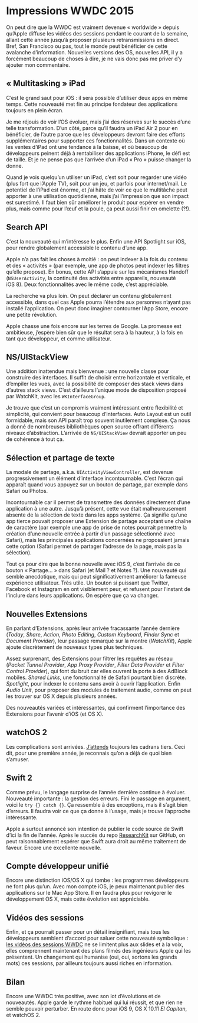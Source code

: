 # Impressions WWDC 2015

On peut dire que la WWDC est vraiment devenue « worldwide » depuis qu’Apple diffuse les vidéos des sessions pendant le courant de la semaine, allant cette année jusqu’à proposer plusieurs retransmissions en direct. Bref, San Francisco ou pas, tout le monde peut bénéficier de cette avalanche d’information. Nouvelles versions des OS, nouvelles API, il y a forcément beaucoup de choses à dire, je ne vais donc pas me priver d’y ajouter mon commentaire.


## « Multitasking » iPad

C’est le grand saut pour iOS : il sera possible d’utiliser deux apps en même temps. Cette nouveauté met fin au principe fondateur des applications toujours en plein écran. 

Je me réjouis de voir l’OS évoluer, mais j’ai des réserves sur le succès d’une telle transformation. D’un côté, parce qu’il faudra un iPad Air 2 pour en bénéficier, de l’autre parce que les développeurs devront faire des efforts supplémentaires pour supporter ces fonctionnalités. Dans un contexte où les ventes d’iPad ont une tendance à la baisse, et où beaucoup de développeurs peinent déjà à rentabiliser des applications iPhone, le défi est de taille. Et je ne pense pas que l’arrivée d’un iPad « Pro » puisse changer la donne. 

Quand je vois quelqu’un utiliser un iPad, c’est soit pour regarder une vidéo (plus fort que l’Apple TV), soit pour un jeu, et parfois pour internet/mail. Le potentiel de l’iPad est énorme, et j’ai hâte de voir ce que le multitâche peut apporter à une utilisation quotidienne, mais j’ai l’impression que son impact est surestimé. Il faut bien sûr améliorer le produit pour espérer en vendre plus, mais comme pour l’œuf et la poule, ça peut aussi finir en omelette (?!).


## Search API

C’est la nouveauté qui m’intéresse le plus. Enfin une API Spotlight sur iOS, pour rendre globalement accessible le contenu d’une app. 

Apple n’a pas fait les choses à moitié : on peut indexer à la fois du contenu et des « activités » (par exemple, une app de photos peut indexer les filtres qu’elle propose). En bonus, cette API s’appuie sur les mécanismes Handoff (`NSUserActivity`, la continuité des activités entre appareils, nouveauté iOS 8). Deux fonctionnalités avec le même code, c’est appréciable.

La recherche va plus loin. On peut déclarer un contenu globalement accessible, dans quel cas Apple pourra l’étendre aux personnes n’ayant pas installé l’application. On peut donc imaginer contourner l’App Store, encore une petite révolution. 

Apple chasse une fois encore sur les terres de Google. La promesse est ambitieuse, j’espère bien sûr que le résultat sera à la hauteur, à la fois en tant que développeur, et comme utilisateur. 


## NS/UIStackView

Une addition inattendue mais bienvenue : une nouvelle classe pour construire des interfaces. Il suffit de choisir entre horizontale et verticale, et d’empiler les vues, avec la possibilité de composer des stack views dans d’autres stack views. C’est d’ailleurs l’unique mode de disposition proposé par WatchKit, avec les `WKInterfaceGroup`. 

Je trouve que c’est un compromis vraiment intéressant entre flexibilité et simplicité, qui convient pour beaucoup d’interfaces. Auto Layout est un outil formidable, mais son API paraît trop souvent inutilement complexe. Ça nous a donné de nombreuses bibliothèques open source offrant différents niveaux d’abstraction. L’arrivée de `NS/UIStackView` devrait apporter un peu de cohérence à tout ça.


## Sélection et partage de texte

La modale de partage, a.k.a. `UIActivityViewController`, est devenue progressivement un élément d’interface incontournable. C’est l’écran qui apparaît quand vous appuyez sur un bouton de partage, par exemple dans Safari ou Photos.

Incontournable car il permet de transmettre des données directement d’une application à une autre. Jusqu’à présent, cette vue était malheureusement absente de la sélection de texte dans les apps système. Ça signifie qu’une app tierce pouvait proposer une Extension de partage acceptant une chaîne de caractère (par exemple une app de prise de notes pourrait permettre la création d’une nouvelle entrée à partir d’un passage sélectionné avec Safari), mais les principales applications concernées ne proposaient jamais cette option (Safari permet de partager l’adresse de la page, mais pas la sélection). 

Tout ça pour dire que la bonne nouvelle avec iOS 9, c’est l’arrivée de ce bouton « Partage… » dans Safari (et Mail ? et Notes ?). Une nouveauté qui semble anecdotique, mais qui peut significativement améliorer la fameuse expérience utilisateur. Très utile. Un bouton si puissant que Twitter, Facebook et Instagram en ont visiblement peur, et refusent pour l’instant de l’inclure dans leurs applications. On espère que ça va changer.


## Nouvelles Extensions

En parlant d’Extensions, après leur arrivée fracassante l’année dernière (_Today_, _Share_, _Action_, _Photo Editing_, _Custom Keyboard_, _Finder Sync_ et _Document Provider_), leur passage remarqué sur la montre (_WatchKit_), Apple ajoute discrètement de nouveaux types plus techniques. 

Assez surprenant, des Extensions pour filtrer les requêtes au réseau (_Packet Tunnel Provider_, _App Proxy Provider_, _Filter Data Provider_ et _Filter Control Provider_), qui font du bruit car elles ouvrent la porte à des AdBlock mobiles. _Shared Links_, une fonctionnalité de Safari pourtant bien discrète. _Spotlight_, pour indexer le contenu sans avoir à ouvrir l’application. Enfin _Audio Unit_, pour proposer des modules de traitement audio, comme on peut les trouver sur OS X depuis plusieurs années.

Des nouveautés variées et intéressantes, qui confirment l’importance des Extensions pour l’avenir d’iOS (et OS X).


## watchOS 2

Les complications sont arrivées. [J’attends](http://www.vtourraine.net/blog/2015/watchkit-version-1) toujours les cadrans tiers. Ceci dit, pour une première année, je reconnais qu’on a déjà de quoi bien s’amuser.


## Swift 2

Comme prévu, le langage surprise de l’année dernière continue à évoluer. Nouveauté importante : la gestion des erreurs. Fini le passage en argument, voici le `try {} catch {}`. Ça ressemble à des exceptions, mais il s’agit bien d’erreurs. Il faudra voir ce que ça donne à l’usage, mais je trouve l’approche intéressante.

Apple a surtout annoncé son intention de publier le code source de Swift d’ici la fin de l’année. Après le succès du repo [ResearchKit](https://github.com/ResearchKit/ResearchKit) sur GitHub, on peut raisonnablement espérer que Swift aura droit au même traitement de faveur. Encore une excellente nouvelle.


## Compte développeur unifié

Encore une distinction iOS/OS X qui tombe : les programmes développeurs ne font plus qu’un. Avec mon compte iOS, je peux maintenant publier des applications sur le Mac App Store. Il en faudra plus pour revigorer le développement OS X, mais cette évolution est appréciable.


## Vidéos des sessions

Enfin, et ça pourrait passer pour un détail insignifiant, mais tous les développeurs semblent d’accord pour saluer cette nouveauté symbolique : [les vidéos des sessions WWDC](https://developer.apple.com/videos/wwdc/2015/) ne se limitent plus aux slides et à la voix, elles comprennent maintenant des plans filmés des ingénieurs Apple qui les présentent. Un changement qui humanise (oui, oui, sortons les grands mots) ces sessions, par ailleurs toujours aussi riches en information.


## Bilan

Encore une WWDC très positive, avec son lot d’évolutions et de nouveautés. Apple garde le rythme habituel qui lui réussit, et que rien ne semble pouvoir perturber. En route donc pour iOS 9, OS X 10.11 _El Capitan_, et watchOS 2.
